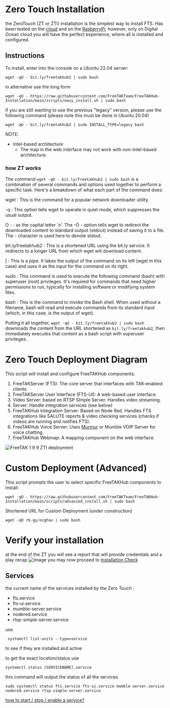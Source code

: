# Zero Touch Installation
the ZeroTouch (ZT or ZTI) installation is the simplest way to install FTS. 
Has been tested on the [cloud](../Cloud/AWS.md) and
on the [RasberryPi](../RaspberryPi/Installation.md);
however, only on Digital Ocean cloud you will have the perfect experience, where all is installed and configured. 

## Instructions
To install, enter into the console on a Ubuntu 22.04 server:
```console
wget -qO - bit.ly/freetakhub2 | sudo bash
```
in alternative use the long form
```console
wget -qO - https://raw.githubusercontent.com/FreeTAKTeam/FreeTAKHub-Installation/main/scripts/easy_install.sh | sudo bash
```
If you are still wanting to use the previous "legacy" version, please use the following command (please note this must be done in Ubuntu 20.04)

```console
wget -qO - bit.ly/freetakhub2 | sudo INSTALL_TYPE=legacy bash
```

NOTE:
* Intel-based architecture
  * The map in the web interface may not work with non-Intel-based architecture.

### how ZT works
The command `wget -qO - bit.ly/freetakhub2 | sudo bash` is a combination of several commands and options used together to perform a specific task.
Here's a breakdown of what each part of the command does:

wget
: This is the command for a popular network downloader utility.

-q
: This option tells wget to operate in quiet mode, which suppresses the usual output.

O -
: as the capital letter 'o'. The -O - option tells wget to redirect the downloaded content to standard output (stdout) instead of saving it to a file. The - character is used here to denote stdout.

bit.ly/freetakhub2
: This is a shortened URL using the bit.ly service. It redirects to a longer URL from which wget will download content.

|
: This is a pipe. It takes the output of the command on its left (wget in this case) and uses it as the input for the command on its right.


sudo
: This command is used to execute the following command (bash) with superuser (root) privileges. It's required for commands that need higher permissions to run, typically for installing software or modifying system files.

bash
: This is the command to invoke the Bash shell. When used without a filename, bash will read and execute commands from its standard input (which, in this case, is the output of wget).

Putting it all together, `wget -qO - bit.ly/freetakhub2 | sudo bash` downloads the content from the URL shortened as `bit.ly/freetakhub2`, then immediately executes that content as a bash script with superuser privileges.


# Zero Touch Deployment Diagram
This script will install and configure FreeTAKHub components.

1. FreeTAKServer (FTS): The core server that interfaces with TAK-enabled clients
2. FreeTAKServer User Interface (FTS-UI): A web-based user interface.
3. Video Server:  based on RTSP SImple Server. Handles video streaming.
4.  Server:  Handle integration services (see below)
5. FreeTAKHub Integration Server: Based on Node Red. Handles FTS integrations like SALUTE reports & video checking services (checks if videos are running and notifies FTS).
6. FreeTAKHub Voice Server: Uses [Murmur](https://github.com/mumble-voip/mumble) or Mumble VOIP Server for voice chatting.
7. FreeTAKHub Webmap: A mapping component on the web interface.



![FreeTAK 1 9 9 ZTI deployment](https://user-images.githubusercontent.com/60719165/207360218-a7b7a619-4cb0-4234-b7bb-9f74910019f6.png)


# Custom Deployment (Advanced)

This script prompts the user to select specific FreeTAKHub components to install:

```console
wget -qO - https://raw.githubusercontent.com/FreeTAKTeam/FreeTAKHub-Installation/main/scripts/advanced_install.sh | sudo bash
```

Shortened URL for Custom Deployment (under construction)

```console
wget -qO rb.gy/ocghax | sudo bash
```
# Verify your installation
at the end of the ZT you will see a report that will provide credentials and a play recap
![image](https://github.com/FreeTAKTeam/FreeTAKServer-User-Docs/assets/60719165/47afb1a2-76db-44d0-becb-b66708f80289)
you may now proceed to  [Installation Check](../Troubleshooting/InstallationCheck.md)
## Services
the current name of the services installed by the Zero Touch :

* fts.service
* fts-ui.service
* mumble-server.service
* nodered.service
* rtsp-simple-server.service

use 
```
 systemctl list-units --type=service
```
to see if they are installed and active

to get the exact location/status use
```
systemctl status [SERVICENAME].service
```


this command will output the status of all the services
```
sudo systemctl status fts.service fts-ui.service mumble-server.service nodered.service rtsp-simple-server.service
```

 [how to start / stop / enable  a service?](../Linux/Service.md)


